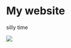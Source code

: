 # My website

silly time

<img src=https://raw.githubusercontent.com/strangetheproot/practical-shell-files/main/assets/dance.gif>
